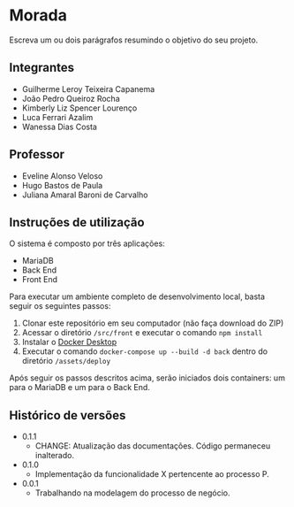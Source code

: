 # Morada

Escreva um ou dois parágrafos resumindo o objetivo do seu projeto.

## Integrantes

- Guilherme Leroy Teixeira Capanema
- João Pedro Queiroz Rocha
- Kimberly Liz Spencer Lourenço
- Luca Ferrari Azalim
- Wanessa Dias Costa

## Professor

- Eveline Alonso Veloso
- Hugo Bastos de Paula
- Juliana Amaral Baroni de Carvalho

## Instruções de utilização

O sistema é composto por três aplicações:

- MariaDB
- Back End
- Front End

Para executar um ambiente completo de desenvolvimento local, basta seguir os seguintes passos:

1. Clonar este repositório em seu computador (não faça download do ZIP)
2. Acessar o diretório `/src/front` e executar o comando `npm install`
3. Instalar o [Docker Desktop](https://www.docker.com/products/docker-desktop/)
4. Executar o comando `docker-compose up --build -d back` dentro do diretório `/assets/deploy`

Após seguir os passos descritos acima, serão iniciados dois containers: um para o MariaDB e um para o Back End.

## Histórico de versões

- 0.1.1
  - CHANGE: Atualização das documentações. Código permaneceu inalterado.
- 0.1.0
  - Implementação da funcionalidade X pertencente ao processo P.
- 0.0.1
  - Trabalhando na modelagem do processo de negócio.
